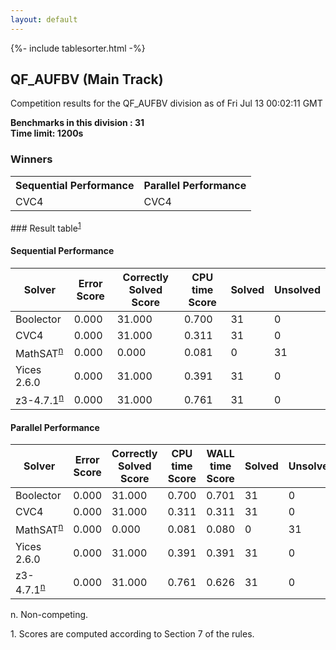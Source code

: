 ```yaml
---
layout: default
---
```

{%- include tablesorter.html -%}

##  QF_AUFBV (Main Track)

Competition results for the QF_AUFBV division as of Fri Jul 13 00:02:11 GMT

**Benchmarks in this division : 31  
Time limit: 1200s** 

### Winners
<table>
<tr><th class="center">Sequential Performance</th><th class="center">Parallel Performance</th></tr>
<tr class="center"><td>CVC4</td><td>CVC4</td></tr></table>
### Result table<sup><a href="#fn1">1</a></sup>

#### Sequential Performance

<table id="sequential" class="result sorted">
<thead><tr class="center">
  <th>Solver</th>
  <th>Error Score</th>
  <th>Correctly Solved Score</th>
  <th>CPU time Score</th>
  <th>Solved</th>
  <th>Unsolved</th>
</tr></thead><tr>
  <td>Boolector</td>
  <td>0.000</td>
  <td>31.000</td>
  <td>0.700</td>
<td>31</td>
<td>0</td>
</tr><tr>
  <td>CVC4</td>
  <td>0.000</td>
  <td>31.000</td>
  <td>0.311</td>
<td>31</td>
<td>0</td>
</tr><tr>
  <td>MathSAT<SUP><a href="#fn">n</a></SUP></td>
  <td>0.000</td>
  <td>0.000</td>
  <td>0.081</td>
<td>0</td>
<td>31</td>
</tr><tr>
  <td>Yices 2.6.0</td>
  <td>0.000</td>
  <td>31.000</td>
  <td>0.391</td>
<td>31</td>
<td>0</td>
</tr><tr>
  <td>z3-4.7.1<SUP><a href="#fn">n</a></SUP></td>
  <td>0.000</td>
  <td>31.000</td>
  <td>0.761</td>
<td>31</td>
<td>0</td>
</tr></table>

#### Parallel Performance

<table id="parallel" class="result sorted">
<thead><tr class="center">
  <th>Solver</th>
  <th>Error Score</th>
  <th>Correctly Solved Score</th>
  <th>CPU time Score</th>
  <th>WALL time Score</th>
  <th>Solved</th>
  <th>Unsolved</th>
</tr></thead><tr>
  <td>Boolector</td>
<td>0.000</td><td>31.000</td><td>0.700</td><td>0.701</td><td>31</td><td>0</td></tr><tr>
  <td>CVC4</td>
<td>0.000</td><td>31.000</td><td>0.311</td><td>0.311</td><td>31</td><td>0</td></tr><tr>
  <td>MathSAT<SUP><a href="#fn">n</a></SUP></td>
<td>0.000</td><td>0.000</td><td>0.081</td><td>0.080</td><td>0</td><td>31</td></tr><tr>
  <td>Yices 2.6.0</td>
<td>0.000</td><td>31.000</td><td>0.391</td><td>0.391</td><td>31</td><td>0</td></tr><tr>
  <td>z3-4.7.1<SUP><a href="#fn">n</a></SUP></td>
<td>0.000</td><td>31.000</td><td>0.761</td><td>0.626</td><td>31</td><td>0</td></tr></table>
 <span id="fn"> n. Non-competing. </span>

 <span id="fn1"> 1. Scores are computed according to Section 7 of the rules. </span>


